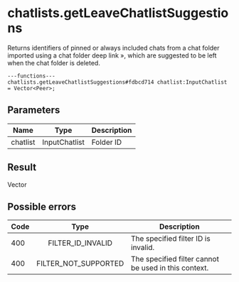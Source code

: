 # chatlists.getLeaveChatlistSuggestions
Returns identifiers of pinned or always included chats from a chat folder imported using a chat folder deep link », which are suggested to be left when the chat folder is deleted.

```
---functions---
chatlists.getLeaveChatlistSuggestions#fdbcd714 chatlist:InputChatlist = Vector<Peer>;
```

## Parameters
| Name | Type | Description |
| ---- | :----: | ----------- |
| chatlist | InputChatlist | Folder ID |


## Result
Vector<Peer>

## Possible errors
| Code | Type | Description |
| ---- | :----: | ----------- |
| 400 | FILTER_ID_INVALID | The specified filter ID is invalid. |
| 400 | FILTER_NOT_SUPPORTED | The specified filter cannot be used in this context. |


